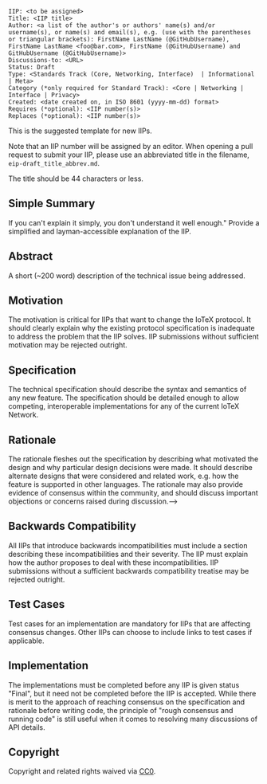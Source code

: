 ```
IIP: <to be assigned>
Title: <IIP title>
Author: <a list of the author's or authors' name(s) and/or username(s), or name(s) and email(s), e.g. (use with the parentheses or triangular brackets): FirstName LastName (@GitHubUsername), FirstName LastName <foo@bar.com>, FirstName (@GitHubUsername) and GitHubUsername (@GitHubUsername)>
Discussions-to: <URL>
Status: Draft
Type: <Standards Track (Core, Networking, Interface)  | Informational | Meta>
Category (*only required for Standard Track): <Core | Networking | Interface | Privacy>
Created: <date created on, in ISO 8601 (yyyy-mm-dd) format>
Requires (*optional): <IIP number(s)>
Replaces (*optional): <IIP number(s)>
```

<!--You can leave these HTML comments in your merged IIP and delete the visible duplicate text guides, they will not appear and may be helpful to refer to if you edit it again. This is the suggested template for new IIPs. Note that an IIP number will be assigned by an editor. When opening a pull request to submit your IIP, please use an abbreviated title in the filename, `eip-draft_title_abbrev.md`. The title should be 44 characters or less.-->
This is the suggested template for new IIPs.

Note that an IIP number will be assigned by an editor. When opening a pull request to submit your IIP, please use an abbreviated title in the filename, `eip-draft_title_abbrev.md`.

The title should be 44 characters or less.

## Simple Summary
<!--"If you can't explain it simply, you don't understand it well enough." Provide a simplified and layman-accessible explanation of the IIP.-->
If you can't explain it simply, you don't understand it well enough." Provide a simplified and layman-accessible explanation of the IIP.

## Abstract
<!--A short (~200 word) description of the technical issue being addressed.-->
A short (~200 word) description of the technical issue being addressed.

## Motivation
<!--The motivation is critical for IIPs that want to change the IoTeX protocol. It should clearly explain why the existing protocol specification is inadequate to address the problem that the IIP solves. IIP submissions without sufficient motivation may be rejected outright.-->
The motivation is critical for IIPs that want to change the IoTeX protocol. It should clearly explain why the existing protocol specification is inadequate to address the problem that the IIP solves. IIP submissions without sufficient motivation may be rejected outright.

## Specification
<!--The technical specification should describe the syntax and semantics of any new feature. The specification should be detailed enough to allow competing, interoperable implementations for any of the current IoTeX Network.-->
The technical specification should describe the syntax and semantics of any new feature. The specification should be detailed enough to allow competing, interoperable implementations for any of the current IoTeX Network.

## Rationale
<!--The rationale fleshes out the specification by describing what motivated the design and why particular design decisions were made. It should describe alternate designs that were considered and related work, e.g. how the feature is supported in other languages. The rationale may also provide evidence of consensus within the community, and should discuss important objections or concerns raised during discussion.-->
The rationale fleshes out the specification by describing what motivated the design and why particular design decisions were made. It should describe alternate designs that were considered and related work, e.g. how the feature is supported in other languages. The rationale may also provide evidence of consensus within the community, and should discuss important objections or concerns raised during discussion.-->

## Backwards Compatibility
<!--All IIPs that introduce backwards incompatibilities must include a section describing these incompatibilities and their severity. The IIP must explain how the author proposes to deal with these incompatibilities. IIP submissions without a sufficient backwards compatibility treatise may be rejected outright.-->
All IIPs that introduce backwards incompatibilities must include a section describing these incompatibilities and their severity. The IIP must explain how the author proposes to deal with these incompatibilities. IIP submissions without a sufficient backwards compatibility treatise may be rejected outright.

## Test Cases
<!--Test cases for an implementation are mandatory for IIPs that are affecting consensus changes. Other IIPs can choose to include links to test cases if applicable.-->
Test cases for an implementation are mandatory for IIPs that are affecting consensus changes. Other IIPs can choose to include links to test cases if applicable.

## Implementation
<!--The implementations must be completed before any IIP is given status "Final", but it need not be completed before the IIP is accepted. While there is merit to the approach of reaching consensus on the specification and rationale before writing code, the principle of "rough consensus and running code" is still useful when it comes to resolving many discussions of API details.-->
The implementations must be completed before any IIP is given status "Final", but it need not be completed before the IIP is accepted. While there is merit to the approach of reaching consensus on the specification and rationale before writing code, the principle of "rough consensus and running code" is still useful when it comes to resolving many discussions of API details.

## Copyright
Copyright and related rights waived via [CC0](https://creativecommons.org/publicdomain/zero/1.0/).
